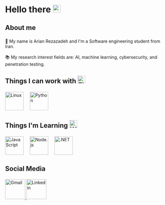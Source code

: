 <h1 align="left">Hello there <img src="https://raw.githubusercontent.com/Tarikul-Islam-Anik/Animated-Fluent-Emojis/master/Emojis/Hand%20gestures/Waving%20Hand%20Medium-Light%20Skin%20Tone.png" alt="Waving Hand Medium-Light Skin Tone" width="25" height="25" /> </h1>

###

<h2 align="left">About me</h2>

###

<p align="left">🏫 My name is Arian Rezazadeh and I'm a Software engineering student from Iran.<br><br>📚 My research interest fields are: AI, machine learning, cybersecurity, and penetration testing.</p>

###

<h2 align="left">Things I can work with <img src="https://raw.githubusercontent.com/Tarikul-Islam-Anik/Animated-Fluent-Emojis/master/Emojis/Hand%20gestures/Flexed%20Biceps%20Medium-Light%20Skin%20Tone.png" alt="Flexed Biceps Medium-Light Skin Tone" width="25" height="25" /> </h2>

###

<div align="left">
  <img src="https://skillicons.dev/icons?i=linux" height="60" alt="Linux" />
  <img width="12" />
  <img src="https://skillicons.dev/icons?i=python" height="60" alt="Python" />
</div>

###

<h2 align="left">Things I'm Learning <img src="https://raw.githubusercontent.com/Tarikul-Islam-Anik/Telegram-Animated-Emojis/main/People/Writing%20Hand.webp" alt="Writing Hand" width="25" height="25" /> </h2>

###

<div align="left">
  <img src="https://skillicons.dev/icons?i=javascript" height="60" alt="JavaScript" />
  <img width="12" />
  <img src="https://skillicons.dev/icons?i=nodejs" height="60" alt="Node.js" />
  <img width="12" />
  <img src="https://skillicons.dev/icons?i=dotnet" height="60" alt=".NET" />
</div>

###

<h2 align="left">Social Media</h2>

###

<div align="left">
  <a href="mailto:arian.rmn5281@gmail.com" target="_blank">
    <img src="https://skillicons.dev/icons?i=gmail" height="65" alt="Gmail" />
  </a>
  <a href="https://www.linkedin.com/in/arian-rezazadeh-5770701a1?lipi=urn%3Ali%3Apage%3Ad_flagship3_profile_view_base_contact_details%3BiaL3S3i0QG2y%2Fesho3GuPA%3D%3D" target="_blank">
    <img src="https://skillicons.dev/icons?i=linkedin" height="65" alt="Linkedin" />
  </a>
</div>
